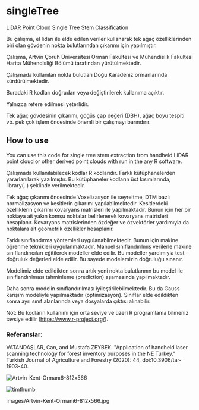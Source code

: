 # singleTree

LiDAR Point Cloud Single Tree Stem Classification

 Bu çalışma, el lidarı ile elde edilen veriler kullanarak tek ağaç özelliklerinden biri olan gövdenin nokta bulutlarından çıkarımı için yapılmıştır.
 
Çalışma, Artvin Çoruh Üniversitesi Orman Fakültesi ve Mühendislik Fakültesi Harita Mühendisliği Bölümü tarafından yürütülmektedir.

Çalışmada kullanılan nokta bulutları Doğu Karadeniz ormanlarında sürdürülmektedir.

Buradaki R kodları doğrudan veya değiştirilerek kullanıma açıktır.

Yalnızca refere edilmesi yeterlidir.

Tek ağaç gövdesinin çıkarımı, göğüs çap değeri (DBH), ağaç boyu tespiti vb. pek çok işlem öncesinde önemli bir çalışmayı barındırır.

## How to use
You can use this code for single tree stem extraction from handheld LiDAR point cloud or other derived point clouds with run in the any R software.

Çalışmada kullanılabilecek kodlar R kodlarıdır. Farklı kütüphanelerden yararlanılarak yazılmıştır. Bu kütüphaneler kodların üst kısımlarında, library(..) şeklinde verilmektedir.

Tek ağaç çıkarımı öncesinde Voxelizasyon ile seyreltme, DTM bazlı normalizasyon ve kesitlerin çıkarımı yapılabilmektedir.
Kesitlerdeki özelliklerin çıkarımı kovaryans matrisleri ile yapılmaktadır. Bunun için her bir noktaya ait yakın komşu noktalar belirlenerek kovaryans matrisleri hesaplanır. Kovaryans matrislerinden özdeğer ve özvektörler yardımıyla da noktalara ait geometrik özellikler hesaplanır.

Farklı sınıflandırma yöntemleri uygulanabilmektedir. Bunun için makine öğrenme teknikleri uygulanmaktadır. Manuel sınıflandırılmış verilerle makine sınıflandırıcıları eğitilerek modeller elde edilir. Bu modeller yardımıyla test - doğruluk değerleri elde edilir. Bu sayede modelemizin doğruluğu sınanır.

Modelimiz elde edildikten sonra artık yeni nokta bulutlarının bu model ile sınıflandırılması tahminleme (prediction) aşamasında yapılmaktadır.

Daha sonra modelin sınıflandırılması iyileştirilebilmektedir. Bu da Gauss karışım modeliyle yapılmaktadır (optimizasyon).
Sınıflar elde edildikten sonra ayrı sınıf alanlarında veya dosyalarda çıktısı alınabilir.

Not: Bu kodların kullanımı için orta seviye ve üzeri R programlama bilmeniz tavsiye edilir (https://www.r-project.org/).

### Referanslar:
VATANDAŞLAR, Can, and Mustafa ZEYBEK. "Application of handheld laser scanning technology for forest inventory purposes in the NE Turkey." Turkish Journal of Agriculture and Forestry (2020): 44, doi:10.3906/tar-1903-40.

![Artvin-Kent-Ormanı6-812x566](https://user-images.githubusercontent.com/16136052/75098302-620a9380-55c5-11ea-97a1-cd47a2e2b485.jpg)

![timthumb](https://user-images.githubusercontent.com/16136052/75098407-de51a680-55c6-11ea-9612-68dfefc1033c.jpeg)

images/Artvin-Kent-Ormanı6-812x566.jpg

